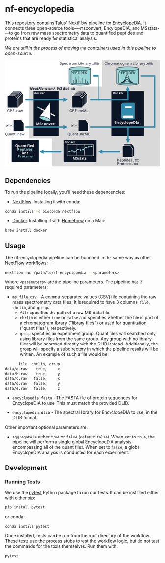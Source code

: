# nf-encyclopedia

This repository contains Talus' NextFlow pipeline for EncyclopeDIA. It connects three open-source tools---msconvert, EncylopeDIA, and MSstats---to go from raw mass spectrometry data to quantified peptides and proteins that are ready for statistical analysis. 

*We are still in the process of moving the containers used in this pipeline to open-source.*

![](static/pipeline.svg)

## Dependencies
To run the pipeline locally, you'll need these dependencies:
- [NextFlow](https://www.nextflow.io/). Installing it with conda:

``` sh
conda install -c bioconda nextflow
```

- [Docker](https://www.docker.com/). Installing it with [Homebrew](https://brew.sh/) on a Mac:

``` sh
brew install docker
```


## Usage

The nf-encyclopedia pipeline can be launched in the same way as other NextFlow workflows:
``` sh
nextflow run /path/to/nf-encyclopedia --<parameters>
```

Where `<parameters>` are the pipeline parameters. The pipeline has 3 required parameters:

- `ms_file_csv` - A comma-separated values (CSV) file containing the raw mass spectrometry data files. It is required to have 3 columns: `file`, `chrlib`, and `group`.
  * `file` specifies the path of a raw MS data file.
  * `chrlib` is either `true` or `false` and specifies whether the file is part of a chromatogram library ("library files") or used for quantitation ("quant files"), respectively.
  * `group` specifies an experiment group. Quant files will searched only using library files from the same group. Any group with no library files will be searched directly with the DLIB instead. Additionally, the group will specify a subdirectory in which the pipeline results will be written. An example of such a file would be:
```
      file, chrlib, group
data/a.raw,   true,     x
data/b.raw,   true,     y
data/c.raw,  false,     x
data/d.raw,  false,     y
data/e.raw,  false,     z
```

- `encyclopedia.fasta` - The FASTA file of protein sequences for EncyclopeDIA to use. This must match the provided DLIB.

- `encyclopedia.dlib` - The spectral library for EncyclopeDIA to use, in the DLIB format.

Other important optional parameters are:

- `aggregate` is either `true` or `false` (default: `false`). When set to `true`, the pipeline will perform a single global EncyclopeDIA analysis encompassing all of the quant files. When set to `false`, a global EncyclopeDIA analysis is conducted for each experiment. 

## Development
### Running Tests
We use the [pytest](https://docs.pytest.org/en/7.0.x/contents.html) Python package to run our tests. It can be installed either with either pip:

```sh
pip install pytest
```

or conda:

``` sh
conda install pytest
```

Once installed, tests can be run from the root directory of the workflow. These tests use the process stubs to test the workflow logic, but do not test the commands for the tools themselves. Run them with:

``` sh
pytest
```
